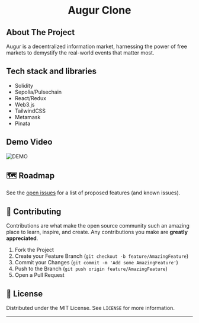 <p align="center">
  <h1 align="center">Augur Clone</h1>
</p>

## About The Project

Augur is a decentralized information market, harnessing the power of free markets to demystify the real-world events that matter most.

## Tech stack and libraries
 - Solidity
 - Sepolia/Pulsechain
 - React/Redux
 - Web3.js
 - TailwindCSS
 - Metamask
 - Pinata

## Demo Video

![DEMO](https://github.com/figment-networks/learn-tutorials/raw/master/assets/polymarket-app-demo.gif)

## 🗺 Roadmap

See the [open issues](https://github.com/viral-sangani/polygon-peer-to-peer-payment/issues) for a list of proposed features (and known issues).

## 🤝 Contributing

Contributions are what make the open source community such an amazing place to learn, inspire, and create. Any contributions you make are **greatly appreciated**.

1. Fork the Project
2. Create your Feature Branch (`git checkout -b feature/AmazingFeature`)
3. Commit your Changes (`git commit -m 'Add some AmazingFeature'`)
4. Push to the Branch (`git push origin feature/AmazingFeature`)
5. Open a Pull Request

## 📝 License

Distributed under the MIT License. See `LICENSE` for more information.

---

<br />
